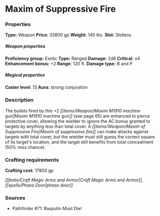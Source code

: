 ﻿---
Title: "Maxim of Suppressive Fire"
Type: "Weapon"
Price: "33800 gp"
Weight: "140 lbs."
Slot: "Slotless"
Proficiency group: "Exotic"
Weapon properties Type: "Ranged"
Damage: "2d8"
Critical: "x4"
Enhancement bonus: "+2"
Range: "120 ft."
Damage type: "B and P"
Caster level: "13"
Aura: "strong conjuration"
Description: |
  "The bullets fired by this _+2 Maxim M1910 machine gun_ (see page 65) are enhanced to pierce protective cover, allowing the wielder to ignore the AC bonus granted to targets by anything less than total cover. A _Maxim of suppressive fire_ can make attacks against targets with total cover, but the wielder must still guess the correct square of its target's location, and the target still benefits from total concealment (50% miss chance)."
Crafting cost: "17800 gp"
Sources: "['Pathfinder #71: Rasputin Must Die!']"
---

# Maxim of Suppressive Fire

### Properties

**Type:** Weapon **Price:** 33800 gp **Weight:** 140 lbs. **Slot:** Slotless

##### Weapon properties

**Proficiency group:** Exotic **Type:** Ranged **Damage:** 2d8 **Critical:** x4 **Enhancement bonus:** +2 **Range:** 120 ft. **Damage type:** B and P

##### Magical properties

**Caster level:** 13 **Aura:** strong conjuration

### Description

The bullets fired by this +2 _[[items/Weapon/Maxim M1910 machine gun|Maxim M1910 machine gun]]_ (see page 65) are enhanced to pierce protective cover, allowing the wielder to ignore the AC bonus granted to targets by anything less than total cover. A _[[items/Weapon/Maxim of Suppressive Fire|Maxim of suppressive fire]]_ can make attacks against targets with total cover, but the wielder must still guess the correct square of its target's location, and the target still benefits from total concealment (50% miss chance).

### Crafting requirements

**Crafting cost:** 17800 gp

_[[feats/Craft Magic Arms and Armor|Craft Magic Arms and Armor]]_, _[[spells/Phase Door|phase door]]_

### Sources

* Pathfinder #71: Rasputin Must Die!
